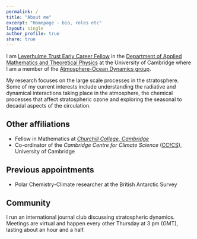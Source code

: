 ```yaml
---
permalink: /
title: "About me"
excerpt: "Homepage - bio, roles etc"
layout: single
author_profile: true
share: true
---
```


I am [Leverhulme Trust Early Career Fellow](https://www.leverhulme.ac.uk/) in the [Department of Applied Mathematics and Theoretical Physics](http://www.damtp.cam.ac.uk/) at the University of Cambridge where I am a member of the [Atmosphere-Ocean Dynamics group](http://www.atm.damtp..cam.ac.uk/).

My research focuses on the large scale processes in the stratosphere. Some of my current interests include understanding the radiative and dynamical interactions taking place in the atmosphere, the chemical processes that affect stratospheric ozone and exploring the seasonal to decadal aspects of the circulation.

## Other affiliations
* Fellow in Mathematics at [_Churchill College, Cambridge_](http://www.chu.cam.ac.uk/)
* Co-ordinator of the _Cambridge Centre for Climate Science_ ([CCfCS](https://www.climatescience.cam.ac.uk/)), University of Cambridge

## Previous appointments
* Polar Chemistry-Climate researcher at the British Antarctic Survey

## Community
I run an international journal club discussing stratospheric dynamics. Meetings are virtual and happen every other Thursday at 3 pm (GMT), lasting about an hour and a half. 
